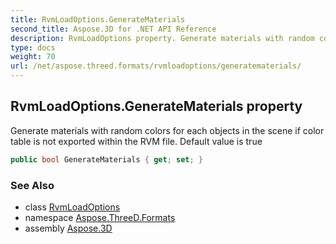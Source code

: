 ```yaml
---
title: RvmLoadOptions.GenerateMaterials
second_title: Aspose.3D for .NET API Reference
description: RvmLoadOptions property. Generate materials with random colors for each objects in the scene if color table is not exported within the RVM file. Default value is true
type: docs
weight: 70
url: /net/aspose.threed.formats/rvmloadoptions/generatematerials/
---
```

## RvmLoadOptions.GenerateMaterials property

Generate materials with random colors for each objects in the scene if color table is not exported within the RVM file. Default value is true

```csharp
public bool GenerateMaterials { get; set; }
```

### See Also

* class [RvmLoadOptions](../)
* namespace [Aspose.ThreeD.Formats](../../../aspose.threed.formats/)
* assembly [Aspose.3D](../../../)



